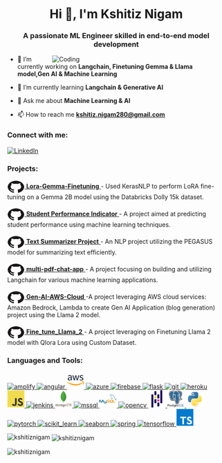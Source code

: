 <h1 align="center">Hi 👋, I'm Kshitiz Nigam</h1>
<h3 align="center">A passionate ML Engineer skilled in end-to-end model development</h3>
<img align="right" alt="Coding" width="400" src="https://miro.medium.com/v2/resize:fit:1100/format:webp/0*euQhvApo72obOvIH.gif">

- 🔭 I’m currently working on **Langchain, Finetuning Gemma & Llama model,Gen AI & Machine Learning**

- 🌱 I’m currently learning **Langchain & Generative AI**

- 💬 Ask me about **Machine Learning & AI**

- 📫 How to reach me **kshitiz.nigam280@gmail.com**

<h3 align="left">Connect with me:</h3>
<p align="left">
  <a href="https://www.linkedin.com/in/kshitiznigam280/" target="blank">
    <img align="center" src="https://raw.githubusercontent.com/rahuldkjain/github-profile-readme-generator/master/src/images/icons/Social/linked-in-alt.svg" alt="LinkedIn" height="30" width="40" />
  </a>
</p>

<h3 align="left">Projects:</h3>
<p align="left">
    <a href="https://github.com/kshitiznigam/Lora-Gemma-Finetuning/tree/main" target="blank">
    <img align="center" src="https://raw.githubusercontent.com/devicons/devicon/master/icons/github/github-original.svg" alt="Student Performance Indicator" height="30" width="40" /> <strong>Lora-Gemma-Finetuning</strong>
  </a> - Used KerasNLP to perform LoRA fine-tuning on a Gemma 2B model using the Databricks Dolly 15k dataset.<br><br>
  <a href="https://github.com/kshitiznigam/Student-Performance-Indicator" target="blank">
    <img align="center" src="https://raw.githubusercontent.com/devicons/devicon/master/icons/github/github-original.svg" alt="Student Performance Indicator" height="30" width="40" /> <strong>Student Performance Indicator</strong>
  </a> - A project aimed at predicting student performance using machine learning techniques.<br><br>
  <a href="https://github.com/kshitiznigam/Text-Summarizer-Project" target="blank">
    <img align="center" src="https://raw.githubusercontent.com/devicons/devicon/master/icons/github/github-original.svg" alt="Text Summarizer Project" height="30" width="40" /> <strong>Text Summarizer Project</strong>
  </a> - An NLP project utilizing the PEGASUS model for summarizing text efficiently.<br><br>
  <a href="https://github.com/kshitiznigam/multi-pdf-chat-app" target="blank">
    <img align="center" src="https://raw.githubusercontent.com/devicons/devicon/master/icons/github/github-original.svg" alt="Langchain" height="30" width="40" /> <strong>multi-pdf-chat-app</strong>
  </a> - A project focusing on building and utilizing Langchain for various machine learning applications.<br><br>
  <a href="https://github.com/kshitiznigam/Gen-AI-AWS-Cloud" target="blank">
    <img align="center" src="https://raw.githubusercontent.com/devicons/devicon/master/icons/github/github-original.svg" alt="Gen-AI-AWS-Cloud" height="30" width="40" /> <strong>Gen-AI-AWS-Cloud</strong>
  </a> -A project leveraging AWS cloud services: Amazon Bedrock, Lambda to create Gen AI Application (blog generation) project using the Llama 2 model.<br><br>
  <a href="https://github.com/kshitiznigam/Fine_tune_Llama_2" target="blank">
    <img align="center" src="https://raw.githubusercontent.com/devicons/devicon/master/icons/github/github-original.svg" alt="Fine_tune_Llama_2" height="30" width="40" /> <strong>Fine_tune_Llama_2</strong>
  </a> - A project leveraging on Finetuning Llama 2 model with Qlora Lora using Custom Dataset.
</p>
</p>

<h3 align="left">Languages and Tools:</h3>
<p align="left"> 
  <a href="https://aws.amazon.com/amplify/" target="_blank" rel="noreferrer"> <img src="https://docs.amplify.aws/assets/logo-dark.svg" alt="amplify" width="40" height="40"/> </a> 
  <a href="https://angular.io" target="_blank" rel="noreferrer"> <img src="https://angular.io/assets/images/logos/angular/angular.svg" alt="angular" width="40" height="40"/> </a> 
  <a href="https://aws.amazon.com" target="_blank" rel="noreferrer"> <img src="https://raw.githubusercontent.com/devicons/devicon/master/icons/amazonwebservices/amazonwebservices-original-wordmark.svg" alt="aws" width="40" height="40"/> </a> 
  <a href="https://azure.microsoft.com/en-in/" target="_blank" rel="noreferrer"> <img src="https://www.vectorlogo.zone/logos/microsoft_azure/microsoft_azure-icon.svg" alt="azure" width="40" height="40"/> </a> 
  <a href="https://firebase.google.com/" target="_blank" rel="noreferrer"> <img src="https://www.vectorlogo.zone/logos/firebase/firebase-icon.svg" alt="firebase" width="40" height="40"/> </a> 
  <a href="https://flask.palletsprojects.com/" target="_blank" rel="noreferrer"> <img src="https://www.vectorlogo.zone/logos/pocoo_flask/pocoo_flask-icon.svg" alt="flask" width="40" height="40"/> </a> 
  <a href="https://git-scm.com/" target="_blank" rel="noreferrer"> <img src="https://www.vectorlogo.zone/logos/git-scm/git-scm-icon.svg" alt="git" width="40" height="40"/> </a> 
  <a href="https://heroku.com" target="_blank" rel="noreferrer"> <img src="https://www.vectorlogo.zone/logos/heroku/heroku-icon.svg" alt="heroku" width="40" height="40"/> </a> 
  <a href="https://developer.mozilla.org/en-US/docs/Web/JavaScript" target="_blank" rel="noreferrer"> <img src="https://raw.githubusercontent.com/devicons/devicon/master/icons/javascript/javascript-original.svg" alt="javascript" width="40" height="40"/> </a> 
  <a href="https://www.jenkins.io" target="_blank" rel="noreferrer"> <img src="https://www.vectorlogo.zone/logos/jenkins/jenkins-icon.svg" alt="jenkins" width="40" height="40"/> </a> 
  <a href="https://www.mongodb.com/" target="_blank" rel="noreferrer"> <img src="https://raw.githubusercontent.com/devicons/devicon/master/icons/mongodb/mongodb-original-wordmark.svg" alt="mongodb" width="40" height="40"/> </a> 
  <a href="https://www.microsoft.com/en-us/sql-server" target="_blank" rel="noreferrer"> <img src="https://www.svgrepo.com/show/303229/microsoft-sql-server-logo.svg" alt="mssql" width="40" height="40"/> </a> 
  <a href="https://www.mysql.com/" target="_blank" rel="noreferrer"> <img src="https://raw.githubusercontent.com/devicons/devicon/master/icons/mysql/mysql-original-wordmark.svg" alt="mysql" width="40" height="40"/> </a> 
  <a href="https://opencv.org/" target="_blank" rel="noreferrer"> <img src="https://www.vectorlogo.zone/logos/opencv/opencv-icon.svg" alt="opencv" width="40" height="40"/> </a> 
  <a href="https://pandas.pydata.org/" target="_blank" rel="noreferrer"> <img src="https://raw.githubusercontent.com/devicons/devicon/2ae2a900d2f041da66e950e4d48052658d850630/icons/pandas/pandas-original.svg" alt="pandas" width="40" height="40"/> </a> 
  <a href="https://www.postgresql.org" target="_blank" rel="noreferrer"> <img src="https://raw.githubusercontent.com/devicons/devicon/master/icons/postgresql/postgresql-original-wordmark.svg" alt="postgresql" width="40" height="40"/> </a> 
  <a href="https://www.python.org" target="_blank" rel="noreferrer"> <img src="https://raw.githubusercontent.com/devicons/devicon/master/icons/python/python-original.svg" alt="python" width="40" height="40"/> </a> 
  <a href="https://pytorch.org/" target="_blank" rel="noreferrer"> <img src="https://www.vectorlogo.zone/logos/pytorch/pytorch-icon.svg" alt="pytorch" width="40" height="40"/> </a> 
  <a href="https://scikit-learn.org/" target="_blank" rel="noreferrer"> <img src="https://upload.wikimedia.org/wikipedia/commons/0/05/Scikit_learn_logo_small.svg" alt="scikit_learn" width="40" height="40"/> </a> 
  <a href="https://seaborn.pydata.org/" target="_blank" rel="noreferrer"> <img src="https://seaborn.pydata.org/_images/logo-mark-lightbg.svg" alt="seaborn" width="40" height="40"/> </a> 
  <a href="https://spring.io/" target="_blank" rel="noreferrer"> <img src="https://www.vectorlogo.zone/logos/springio/springio-icon.svg" alt="spring" width="40" height="40"/> </a> 
  <a href="https://www.tensorflow.org" target="_blank" rel="noreferrer"> <img src="https://www.vectorlogo.zone/logos/tensorflow/tensorflow-icon.svg" alt="tensorflow" width="40" height="40"/> </a> 
  <a href="https://www.typescriptlang.org/" target="_blank" rel="noreferrer"> <img src="https://raw.githubusercontent.com/devicons/devicon/master/icons/typescript/typescript-original.svg" alt="typescript" width="40" height="40"/> </a> 
</p>

<p><img align="left" src="https://github-readme-stats.vercel.app/api/top-langs?username=kshitiznigam&show_icons=true&locale=en&layout=compact" alt="kshitiznigam" /></p>

<p>&nbsp;<img align="center" src="https://github-readme-stats.vercel.app/api?username=kshitiznigam&show_icons=true&locale=en" alt="kshitiznigam" /></p>

<p><img align="center" src="https://github-readme-streak-stats.herokuapp.com/?user=kshitiznigam&" alt="kshitiznigam" /></p>
